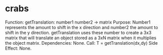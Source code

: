 # crabs

Function: getTranslation: number1 number2 -> matrix
Purpose: Number1 represents the amount to shift in the x direction and number2 the amount to shift in the y direction. 
getTranslation uses these number to create a 3x3 matrix that will translate an object stored as a 3xN matrix when it
multiplies the object matrix.
Dependencies: None.
Call: T = getTranslation(dx,dy)
Side Effect: None.
